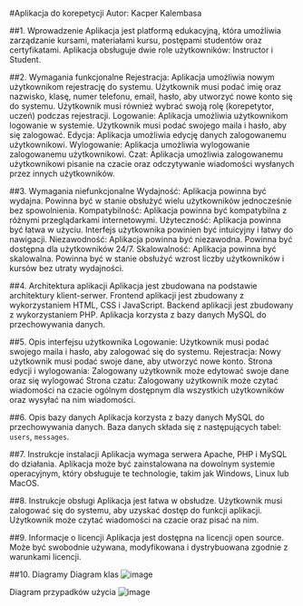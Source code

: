#Aplikacja do korepetycji
Autor: Kacper Kalembasa

##1. Wprowadzenie
Aplikacja jest platformą edukacyjną, która umożliwia zarządzanie kursami, materiałami kursu, postępami studentów oraz certyfikatami. Aplikacja obsługuje dwie role użytkowników: Instructor i Student.

##2. Wymagania funkcjonalne
Rejestracja: Aplikacja umożliwia nowym użytkownikom rejestrację do systemu. Użytkownik musi podać imię oraz nazwisko, klasę, numer telefonu, email, hasło, aby utworzyć nowe konto się do systemu. Użytkownik musi również wybrać swoją rolę (korepetytor, uczeń) podczas rejestracji. 
Logowanie: Aplikacja umożliwia użytkownikom logowanie w systemie. Użytkownik musi podać swojego maila i hasło, aby się zalogować.
Edycja: Aplikacja umożliwia edycję danych zalogowanemu użytkownikowi.
Wylogowanie: Aplikacja umożliwia wylogowanie zalogowanemu użytkownikowi.
Czat: Aplikacja umożliwia zalogowanemu użytkownikowi pisanie na czacie oraz odczytywanie wiadomości wysłanych przez innych użytkowników.

##3. Wymagania niefunkcjonalne
Wydajność: Aplikacja powinna być wydajna. Powinna być w stanie obsłużyć wielu użytkowników jednocześnie bez spowolnienia. 
Kompatybilność: Aplikacja powinna być kompatybilna z różnymi przeglądarkami internetowymi.
Użyteczność: Aplikacja powinna być łatwa w użyciu. Interfejs użytkownika powinien być intuicyjny i łatwy do nawigacji. 
Niezawodność: Aplikacja powinna być niezawodna. Powinna być dostępna dla użytkowników 24/7.
Skalowalność: Aplikacja powinna być skalowalna. Powinna być w stanie obsłużyć wzrost liczby użytkowników i kursów bez utraty wydajności.

##4. Architektura aplikacji
Aplikacja jest zbudowana na podstawie architektury klient-serwer. Frontend aplikacji jest zbudowany z wykorzystaniem HTML, CSS i JavaScript. Backend aplikacji jest zbudowany z wykorzystaniem PHP. Aplikacja korzysta z bazy danych MySQL do przechowywania danych.

##5. Opis interfejsu użytkownika
Logowanie: Użytkownik musi podać swojego maila i hasło, aby zalogować się do systemu.
Rejestracja: Nowy użytkownik musi podać swoje dane, aby utworzyć nowe konto.
Strona edycji i wylogowania: Zalogowany użytkownik może edytować swoje dane oraz się wylogować
Strona czatu: Zalogowany użytkownik może czytać wiadomości na czacie ogólnym dostępnym dla wszystkich użytkowników oraz wysyłać na nim wiadomości.

##6. Opis bazy danych
Aplikacja korzysta z bazy danych MySQL do przechowywania danych. Baza danych składa się z następujących tabel: `users`, `messages`.

##7. Instrukcje instalacji
Aplikacja wymaga serwera Apache, PHP i MySQL do działania. Aplikacja może być zainstalowana na dowolnym systemie operacyjnym, który obsługuje te technologie, takim jak Windows, Linux lub MacOS.

##8. Instrukcje obsługi
Aplikacja jest łatwa w obsłudze. Użytkownik musi zalogować się do systemu, aby uzyskać dostęp do funkcji aplikacji. Użytkownik może czytać wiadomości na czacie oraz pisać na nim.

##9. Informacje o licencji
Aplikacja jest dostępna na licencji open source. Może być swobodnie używana, modyfikowana i dystrybuowana zgodnie z warunkami licencji. 

##10. Diagramy
Diagram klas
![image](https://github.com/kalembasa21/korepetycje/assets/101091086/1fd80f12-47f0-435c-b753-eaf38171d6db)

Diagram przypadków użycia
![image](https://github.com/kalembasa21/korepetycje/assets/101091086/069761ac-cc04-442c-b60b-9172582f935f)
